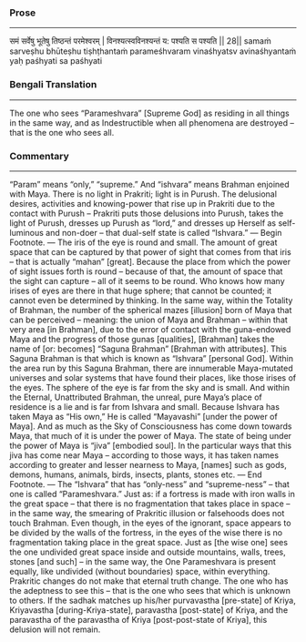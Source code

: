 ### Prose 
 --- 
समं सर्वेषु भूतेषु तिष्ठन्तं परमेश्वरम् |
विनश्यत्स्वविनश्यन्तं य: पश्यति स पश्यति || 28||
samaṁ sarveṣhu bhūteṣhu tiṣhṭhantaṁ parameśhvaram
vinaśhyatsv avinaśhyantaṁ yaḥ paśhyati sa paśhyati

### Bengali Translation 
 --- 
The one who sees “Parameshvara” [Supreme God] as residing in all things in the same way, and as Indestructible when all phenomena are destroyed – that is the one who sees all.

### Commentary 
 --- 
“Param” means “only,” “supreme.” And “ishvara” means Brahman enjoined with Maya. There is no light in Prakriti; light is in Purush. The delusional desires, activities and knowing-power that rise up in Prakriti due to the contact with Purush – Prakriti puts those delusions into Purush, takes the light of Purush, dresses up Purush as “lord,” and dresses up Herself as self-luminous and non-doer – that dual-self state is called “Ishvara.” — Begin Footnote. — The iris of the eye is round and small. The amount of great space that can be captured by that power of sight that comes from that iris – that is actually “mahan” [great]. Because the place from which the power of sight issues forth is round – because of that, the amount of space that the sight can capture – all of it seems to be round. Who knows how many irises of eyes are there in that huge sphere; that cannot be counted; it cannot even be determined by thinking. In the same way, within the Totality of Brahman, the number of the spherical mazes [illusion] born of Maya that can be perceived – meaning: the union of Maya and Brahman – within that very area [in Brahman], due to the error of contact with the guna-endowed Maya and the progress of those gunas [qualities], [Brahman] takes the name of [or: becomes] “Saguna Brahman” [Brahman with attributes]. This Saguna Brahman is that which is known as “Ishvara” [personal God]. Within the area run by this Saguna Brahman, there are innumerable Maya-mutated universes and solar systems that have found their places, like those irises of the eyes. The sphere of the eye is far from the sky and is small. And within the Eternal, Unattributed Brahman, the unreal, pure Maya’s place of residence is a lie and is far from Ishvara and small. Because Ishvara has taken Maya as “His own,” He is called “Mayavashi” [under the power of Maya]. And as much as the Sky of Consciousness has come down towards Maya, that much of it is under the power of Maya. The state of being under the power of Maya is “jiva” [embodied soul]. In the particular ways that this jiva has come near Maya – according to those ways, it has taken names according to greater and lesser nearness to Maya, [names] such as gods, demons, humans, animals, birds, insects, plants, stones etc. — End Footnote. — The “Ishvara” that has “only-ness” and “supreme-ness” – that one is called “Parameshvara.” Just as: if a fortress is made with iron walls in the great space – that there is no fragmentation that takes place in space – in the same way, the smearing of Prakritic illusion or falsehoods does not touch Brahman. Even though, in the eyes of the ignorant, space appears to be divided by the walls of the fortress, in the eyes of the wise there is no fragmentation taking place in the great space. Just as [the wise one] sees the one undivided great space inside and outside mountains, walls, trees, stones [and such] – in the same way, the One Parameshvara is present equally, like undivided (without boundaries) space, within everything. Prakritic changes do not make that eternal truth change. The one who has the adeptness to see this – that is the one who sees that which is unknown to others. If the sadhak matches up his/her purvavastha [pre-state] of Kriya, Kriyavastha [during-Kriya-state], paravastha [post-state] of Kriya, and the paravastha of the paravastha of Kriya [post-post-state of Kriya], this delusion will not remain.